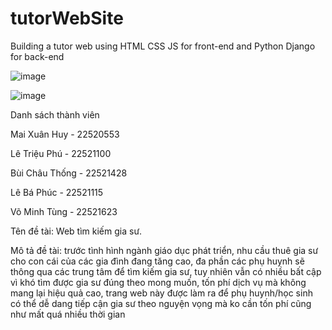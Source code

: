 # tutorWebSite
Building a tutor web using HTML CSS JS for front-end and Python Django for back-end


![image](https://github.com/wanghui070404/tutorWebSite/assets/131352489/829d4ff7-c9ec-4487-a814-8562d8b295ea)



![image](https://github.com/wanghui070404/tutorWebSite/assets/131352489/62b44254-f903-4846-94b8-65cf1b6dcc46)

Danh sách thành viên


Mai Xuân Huy - 22520553

Lê Triệu Phú - 22521100

Bùi Châu Thống - 22521428

Lê Bá Phúc - 22521115

Võ Minh Tùng - 22521623



Tên đề tài: Web tìm kiếm gia sư. 


Mô tả đề tài: trước tình hình ngành giáo dục phát triển, nhu cầu thuê gia sư cho con cái của các gia đình đang tăng cao, đa phần các phụ huynh sẽ thông qua các trung tâm để tìm kiếm gia sư, tuy nhiên vẫn có nhiều bất cập vì khó tìm được gia sư đúng theo mong muốn, tốn phí dịch vụ mà không mang lại hiệu quả cao, trang web này được làm ra để phụ huynh/học sinh có thể dễ dang tiếp cận gia sư theo nguyện vọng mà ko cần tốn phí cũng như mất quá nhiều thời gian


